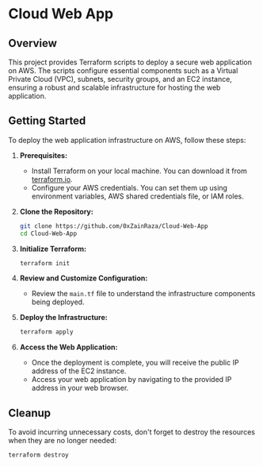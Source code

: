 # Cloud Web App

## Overview

This project provides Terraform scripts to deploy a secure web application on AWS. The scripts configure essential components such as a Virtual Private Cloud (VPC), subnets, security groups, and an EC2 instance, ensuring a robust and scalable infrastructure for hosting the web application.

## Getting Started

To deploy the web application infrastructure on AWS, follow these steps:

1. **Prerequisites:**
   - Install Terraform on your local machine. You can download it from [terraform.io](https://www.terraform.io/downloads.html).
   - Configure your AWS credentials. You can set them up using environment variables, AWS shared credentials file, or IAM roles.

2. **Clone the Repository:**

    ```bash
    git clone https://github.com/0xZainRaza/Cloud-Web-App
    cd Cloud-Web-App
    ```

3. **Initialize Terraform:**
   ```bash
   terraform init
   ```
4. **Review and Customize Configuration:**
   - Review the `main.tf` file to understand the infrastructure components being deployed.
     
5. **Deploy the Infrastructure:**

   ```bash
   terraform apply
   ```
6. **Access the Web Application:**
   - Once the deployment is complete, you will receive the public IP address of the EC2 instance.
   - Access your web application by navigating to the provided IP address in your web browser.

## Cleanup

To avoid incurring unnecessary costs, don't forget to destroy the resources when they are no longer needed:
   ```bash
   terraform destroy
   ```
